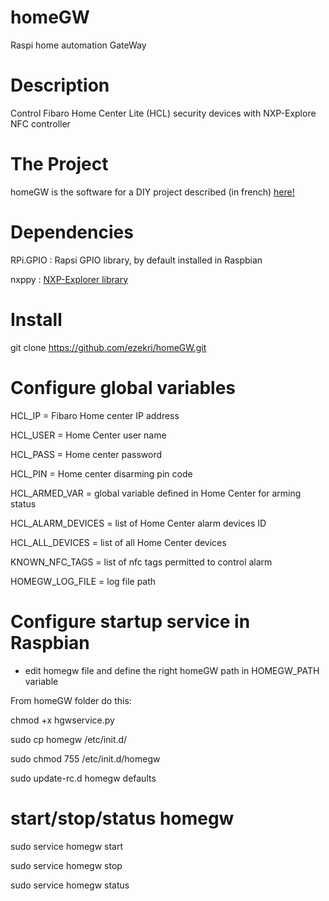 # homeGW
Raspi home automation GateWay

# Description 
Control Fibaro Home Center Lite (HCL) security devices with NXP-Explore NFC controller 

# The Project
homeGW is the software for a DIY project described (in french) [here!](http://www.domotique-fibaro.fr/index.php/topic/7207-passerelle-nfc-pour-home-center/)


# Dependencies
RPi.GPIO : Rapsi GPIO library, by default installed in Raspbian

nxppy : [NXP-Explorer library](https://github.com/svvitale/nxppy)


# Install
git clone https://github.com/ezekri/homeGW.git

# Configure global variables

HCL_IP = Fibaro Home center IP address

HCL_USER = Home Center user name

HCL_PASS = Home center password

HCL_PIN = Home center disarming pin code

HCL_ARMED_VAR = global variable defined in Home Center for arming status  

HCL_ALARM_DEVICES = list of Home Center alarm devices ID

HCL_ALL_DEVICES = list of all Home Center devices

KNOWN_NFC_TAGS = list of nfc tags permitted to control alarm 

HOMEGW_LOG_FILE = log file path

# Configure startup service in Raspbian

- edit homegw file and define the right homeGW path in HOMEGW_PATH variable

From homeGW folder do this:

chmod +x hgwservice.py

sudo cp homegw /etc/init.d/

sudo chmod 755 /etc/init.d/homegw

sudo update-rc.d homegw defaults

# start/stop/status homegw
sudo service homegw start

sudo service homegw stop

sudo service homegw status


